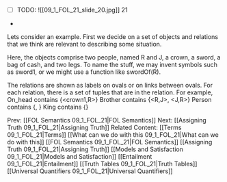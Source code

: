 ﻿- [ ] TODO:
![[09_1_FOL_21_slide_20.jpg]]
21

*
Lets consider an example.  First we decide on a set of objects and relations that we think are relevant to describing some situation.

Here, the objects comprise  two people, named R and J, a crown, a sword, a bag of cash, and two legs. To name the stuff, we may invent symbols such as sword1, or we might use a function like swordOf(R).

The relations are shown as labels on ovals or on links between ovals.  For each relation, there is a set of tuples that are in the relation.
For example,
   On_head contains {<crown1,R>}
   Brother contains {<R,J>, <J,R>}
   Person contains {<R>, <J>}
   King contains {<J>}



Prev: [[FOL Semantics 09_1_FOL_21|FOL Semantics]]
Next: [[Assigning Truth 09_1_FOL_21|Assigning Truth]]
Related Content:
[[Terms 09_1_FOL_21|Terms]]
[[What can we do with this 09_1_FOL_21|What can we do with this]]
[[FOL Semantics 09_1_FOL_21|FOL Semantics]]
[[Assigning Truth 09_1_FOL_21|Assigning Truth]]
[[Models and Satisfaction 09_1_FOL_21|Models and Satisfaction]]
[[Entailment 09_1_FOL_21|Entailment]]
[[Truth Tables 09_1_FOL_21|Truth Tables]]
[[Universal Quantifiers 09_1_FOL_21|Universal Quantifiers]]